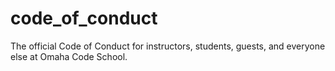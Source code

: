 code_of_conduct
===============

The official Code of Conduct for instructors, students, guests, and everyone else at Omaha Code School.
